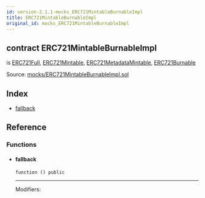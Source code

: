 ```yaml
---
id: version-2.1.1-mocks_ERC721MintableBurnableImpl
title: ERC721MintableBurnableImpl
original_id: mocks_ERC721MintableBurnableImpl
---
```


<div class="contract-doc"><div class="contract"><h2 class="contract-header"><span class="contract-kind">contract</span> ERC721MintableBurnableImpl</h2><p class="base-contracts"><span>is</span> <a href="token_ERC721_ERC721Full.html">ERC721Full</a><span>, </span><a href="token_ERC721_ERC721Mintable.html">ERC721Mintable</a><span>, </span><a href="token_ERC721_ERC721MetadataMintable.html">ERC721MetadataMintable</a><span>, </span><a href="token_ERC721_ERC721Burnable.html">ERC721Burnable</a></p><div class="source">Source: <a href="https://github.com/OpenZeppelin/zeppelin-solidity/blob/v2.1.1/contracts/mocks/ERC721MintableBurnableImpl.sol" target="_blank">mocks/ERC721MintableBurnableImpl.sol</a></div></div><div class="index"><h2>Index</h2><ul><li><a href="mocks_ERC721MintableBurnableImpl.html#">fallback</a></li></ul></div><div class="reference"><h2>Reference</h2><div class="functions"><h3>Functions</h3><ul><li><div class="item function"><span id="fallback" class="anchor-marker"></span><h4 class="name">fallback</h4><div class="body"><code class="signature">function <strong></strong><span>() </span><span>public </span></code><hr/><dl><dt><span class="label-modifiers">Modifiers:</span></dt><dd></dd></dl></div></div></li></ul></div></div></div>
